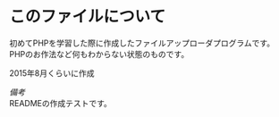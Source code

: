# このファイルについて  
初めてPHPを学習した際に作成したファイルアップローダプログラムです。  
PHPのお作法など何もわからない状態のものです。  
  
2015年8月くらいに作成  
  
*備考*  
READMEの作成テストです。  
